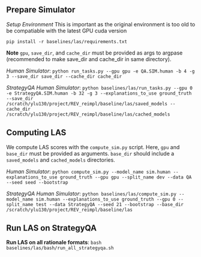 ## Prepare Simulator

*Setup Environment* This is important as the original environment is too old to be compatiable with the latest GPU cuda version

`pip install -r baselines/las/requirements.txt`

**Note** `gpu`, `save_dir`, and `cache_dir` must be provided as args to argpase (recommended to make save_dir and cache_dir in same directory).

*Human Simulator*: `python run_tasks.py --gpu gpu -e QA.SIM.human -b 4 -g 3 --save_dir save_dir --cache_dir cache_dir`

*StrategyQA Human Simulator*: `python baselines/las/run_tasks.py --gpu 0 -e StrategyQA.SIM.human -b 32 -g 3 --explanations_to_use ground_truth --save_dir /scratch/ylu130/project/REV_reimpl/baseline/las/saved_models --cache_dir /scratch/ylu130/project/REV_reimpl/baseline/las/cached_models`

## Computing LAS

We compute LAS scores with the `compute_sim.py` script. Here, `gpu` and `base_dir` must be provided as arguments. `base_dir` should include a `saved_models` and `cached_models` directories. 

*Human Simulator*: `python compute_sim.py --model_name sim.human --explanations_to_use ground_truth --gpu gpu --split_name dev --data QA --seed seed --bootstrap`

*StrategyQA Human Simulator*: `python baselines/las/compute_sim.py --model_name sim.human --explanations_to_use ground_truth --gpu 0 --split_name test --data StrategyQA --seed 21 --bootstrap --base_dir /scratch/ylu130/project/REV_reimpl/baseline/las`

## Run LAS on StrategyQA
**Run LAS on all rationale formats**: `bash baselines/las/bash/run_all_strategyqa.sh`



